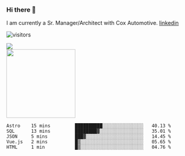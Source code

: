 ### Hi there 👋

I am currently a Sr. Manager/Architect with Cox Automotive. 
[linkedin](https://www.linkedin.com/in/jefflindholm)

<!--
**jefflindholm/jefflindholm** is a ✨ _special_ ✨ repository because its `README.md` (this file) appears on your GitHub profile.

Here are some ideas to get you started:

- 🔭 I’m currently working on ...
- 🌱 I’m currently learning ...
- 👯 I’m looking to collaborate on ...
- 🤔 I’m looking for help with ...
- 💬 Ask me about ...
- 📫 How to reach me: ...
- 😄 Pronouns: ...
- ⚡ Fun fact: ...
-->
![visitors](https://visitor-badge.glitch.me/badge?page_id=page.id)

<img align="center" src="https://github-readme-stats.vercel.app/api/top-langs/?username=jefflindholm&hide=java,html&title_color=ffffff&text_color=c9cacc&icon_color=2bbc8a&bg_color=1d1f21" />
<br/>
<img height="180em" src="https://github-readme-stats.vercel.app/api?username=jefflindholm&show_icons=true&hide_border=true&&count_private=true&include_all_commits=true" />

<!--START_SECTION:waka-->
```text
Astro    15 mins         ██████████░░░░░░░░░░░░░░░   40.13 % 
SQL      13 mins         ████████▓░░░░░░░░░░░░░░░░   35.01 % 
JSON     5 mins          ███▓░░░░░░░░░░░░░░░░░░░░░   14.45 % 
Vue.js   2 mins          █▒░░░░░░░░░░░░░░░░░░░░░░░   05.65 % 
HTML     1 min           █▒░░░░░░░░░░░░░░░░░░░░░░░   04.76 % 
```
<!--END_SECTION:waka-->
